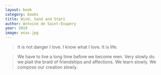```yaml
---
layout: book
category: books
title: Wind, Sand and Stars
author: Antoine de Saint-Exupery
year: 2019
image: wsas.jpg
---
```

> It is not danger I love. I know what I love. It is life.

> We have to live a long time before we become men. Very slowly do we plait the braid of friendships and affections. We learn slowly. We compose our creation slowly.

 
